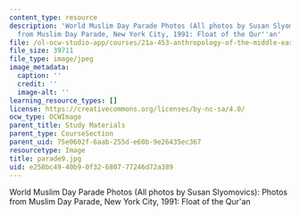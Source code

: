 ```yaml
---
content_type: resource
description: 'World Muslim Day Parade Photos (All photos by Susan Slyomovics): Photos
  from Muslim Day Parade, New York City, 1991: Float of the Qur''an'
file: /ol-ocw-studio-app/courses/21a-453-anthropology-of-the-middle-east-spring-2004/e258bc4940b90f32680777246d72a389_parade9.jpg
file_size: 39711
file_type: image/jpeg
image_metadata:
  caption: ''
  credit: ''
  image-alt: ''
learning_resource_types: []
license: https://creativecommons.org/licenses/by-nc-sa/4.0/
ocw_type: OCWImage
parent_title: Study Materials
parent_type: CourseSection
parent_uid: 75e0602f-6aab-255d-e60b-9e26435ec367
resourcetype: Image
title: parade9.jpg
uid: e258bc49-40b9-0f32-6807-77246d72a389
---
```

World Muslim Day Parade Photos (All photos by Susan Slyomovics): Photos from Muslim Day Parade, New York City, 1991: Float of the Qur'an